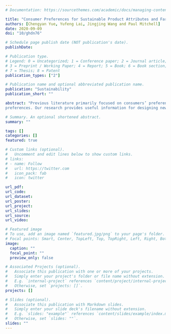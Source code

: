 ```yaml
---
# Documentation: https://sourcethemes.com/academic/docs/managing-content/

title: "Consumer Preferences for Sustainable Product Attributes and Farm Program Features"
authors: [Chengyan Yue, Yufeng Lai, Jingjing Wang and Paul Mitchell]
date: 2020-09-09
doi: "10/ghdn76"

# Schedule page publish date (NOT publication's date).
publishDate:

# Publication type.
# Legend: 0 = Uncategorized; 1 = Conference paper; 2 = Journal article;
# 3 = Preprint / Working Paper; 4 = Report; 5 = Book; 6 = Book section;
# 7 = Thesis; 8 = Patent
publication_types: ["2"]

# Publication name and optional abbreviated publication name.
publication: "Sustainability"
publication_short: ""

abstract: "Previous literature primarily focused on consumers’ preference for specific sustainable attributes, such as a product being organic, eco-friendly, locally grown, and fair trade. Little is known about consumers’ preference for sustainable program features. We conduct two online choice experiments with U.S. consumers and find that consumers consistently care about farmers’ engagements in sustainable programs, and they are willing to pay a price premium for products from such programs. Consumers also value promoting science in sustainability, establishing concrete measurements of sustainability, and communicating sustainable practices with consumers and downstream industries. We apply the latent class logit model to investigate the potential segmentation of consumers. Three consumer segments are identified based on participants’ heterogeneity in
preferences. Our research provides useful information for designing new sustainability programs."

# Summary. An optional shortened abstract.
summary: ""

tags: []
categories: []
featured: true

# Custom links (optional).
#   Uncomment and edit lines below to show custom links.
# links:
# - name: Follow
#   url: https://twitter.com
#   icon_pack: fab
#   icon: twitter

url_pdf:
url_code:
url_dataset:
url_poster:
url_project:
url_slides:
url_source:
url_video:

# Featured image
# To use, add an image named `featured.jpg/png` to your page's folder. 
# Focal points: Smart, Center, TopLeft, Top, TopRight, Left, Right, BottomLeft, Bottom, BottomRight.
image:
  caption: ""
  focal_point: ""
  preview_only: false

# Associated Projects (optional).
#   Associate this publication with one or more of your projects.
#   Simply enter your project's folder or file name without extension.
#   E.g. `internal-project` references `content/project/internal-project/index.md`.
#   Otherwise, set `projects: []`.
projects: []

# Slides (optional).
#   Associate this publication with Markdown slides.
#   Simply enter your slide deck's filename without extension.
#   E.g. `slides: "example"` references `content/slides/example/index.md`.
#   Otherwise, set `slides: ""`.
slides: ""
---
```

